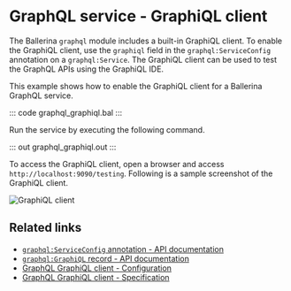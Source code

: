 # GraphQL service - GraphiQL client

The Ballerina `graphql` module includes a built-in GraphiQL client. To enable the GraphiQL client, use the `graphiql` field in the `graphql:ServiceConfig` annotation on a `graphql:Service`. The GraphiQL client can be used to test the GraphQL APIs using the GraphiQL IDE.

This example shows how to enable the GraphiQL client for a Ballerina GraphQL service.

::: code graphql_graphiql.bal :::

Run the service by executing the following command.

::: out graphql_graphiql.out :::

To access the GraphiQL client, open a browser and access `http://localhost:9090/testing`. Following is a sample screenshot of the GraphiQL client.

![GraphiQL client](/learn/by-example/images/graphiql-client.png "GraphiQL Client")

## Related links
- [`graphql:ServiceConfig` annotation - API documentation](https://lib.ballerina.io/ballerina/graphql/latest/annotations#ServiceConfig)
- [`graphql:GraphiQL` record - API documentation](https://lib.ballerina.io/ballerina/graphql/latest/records/Graphiql)
- [GraphQL GraphiQL client - Configuration](/spec/graphql/#1015-graphiql-configurations)
- [GraphQL GraphiQL client - Specification](/spec/graphql/#131-graphiql-client)
